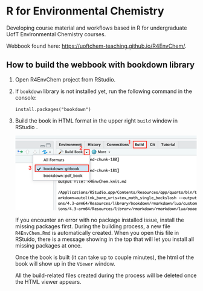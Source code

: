 # R for Environmental Chemistry

Developing course material and workflows based in R for undergraduate UofT Environmental Chemistry courses.

Webbook found here: <https://uoftchem-teaching.github.io/R4EnvChem/>.

## How to build the webbook with bookdown library

1.  Open R4EnvChem project from RStudio.

2.  If `bookdown` library is not installed yet, run the following command in the console:

    ```         
    install.packages("bookdown")
    ```

3.  Build the book in HTML format in the upper right `build` window in RStudio .

    ![](images/bookdown_build.png)

    If you encounter an error with no package installed issue, install the missing packages first. During the building process, a new file `R4EnvChem.Rmd` is automatically created. When you open this file in RStuido, there is a message showing in the top that will let you install all missing packages at once.

    Once the book is built (it can take up to couple minutes), the html of the book will show up in the `Viewer` window.
    
    All the build-related files created during the process will be deleted once the HTML viewer appears. 
